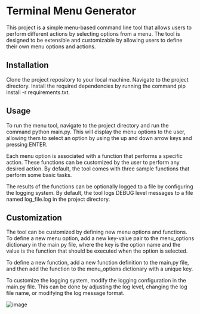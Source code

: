 # Terminal Menu Generator

This project is a simple menu-based command line tool that allows users to perform different actions by selecting options from a menu. The tool is designed to be extensible and customizable by allowing users to define their own menu options and actions.

## Installation
Clone the project repository to your local machine.
Navigate to the project directory.
Install the required dependencies by running the command pip install -r requirements.txt.
## Usage
To run the menu tool, navigate to the project directory and run the command python main.py. This will display the menu options to the user, allowing them to select an option by using the up and down arrow keys and pressing ENTER.

Each menu option is associated with a function that performs a specific action. These functions can be customized by the user to perform any desired action. By default, the tool comes with three sample functions that perform some basic tasks.

The results of the functions can be optionally logged to a file by configuring the logging system. By default, the tool logs DEBUG level messages to a file named log_file.log in the project directory.

## Customization
The tool can be customized by defining new menu options and functions. To define a new menu option, add a new key-value pair to the menu_options dictionary in the main.py file, where the key is the option name and the value is the function that should be executed when the option is selected.

To define a new function, add a new function definition to the main.py file, and then add the function to the menu_options dictionary with a unique key.

To customize the logging system, modify the logging configuration in the main.py file. This can be done by adjusting the log level, changing the log file name, or modifying the log message format.



![image](https://user-images.githubusercontent.com/11949740/230423234-284e778e-dadb-4502-8fb9-84bee87ba7f9.png)
